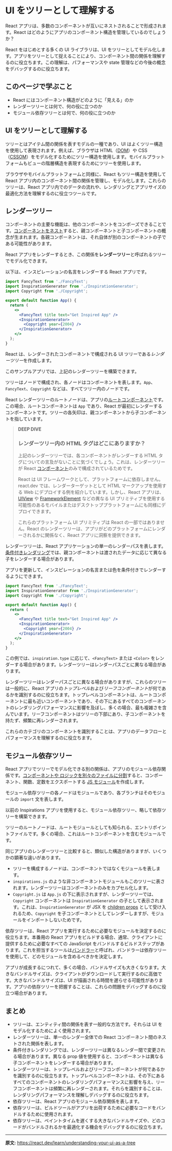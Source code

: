 # UI をツリーとして理解する

React アプリは、多数のコンポーネントが互いにネストされることで形成されます。React はどのようにアプリのコンポーネント構造を管理しているのでしょうか？

React をはじめとする多くの UI ライブラリは、UI をツリーとしてモデル化します。アプリをツリーとして捉えることにより、コンポーネント間の関係を理解するのに役立ちます。この理解は、パフォーマンスや state 管理などの今後の概念をデバッグするのに役立ちます。

## このページで学ぶこと

- React にはコンポーネント構造がどのように「見える」のか
- レンダーツリーとは何で、何の役に立つのか
- モジュール依存ツリーとは何で、何の役に立つのか

## UI をツリーとして理解する

ツリーとはアイテム間の関係を表すモデルの一種であり、UI はよくツリー構造を使用して表現されます。例えば、ブラウザは HTML（[DOM](https://developer.mozilla.org/docs/Web/API/Document_Object_Model/Introduction)）や CSS（[CSSOM](https://developer.mozilla.org/docs/Web/API/CSS_Object_Model)）をモデル化するためにツリー構造を使用します。モバイルプラットフォームもビューの階層構造を表現するためにツリーを使用します。

ブラウザやモバイルプラットフォームと同様に、React もツリー構造を使用して React アプリ内のコンポーネント間の関係を管理し、モデル化します。これらのツリーは、React アプリ内でのデータの流れや、レンダリングとアプリサイズの最適化方法を理解するのに役立つツールです。

## レンダーツリー

コンポーネントの主要な機能は、他のコンポーネントをコンポーズできることです。[コンポーネントをネスト](/learn/your-first-component#nesting-and-organizing-components)すると、親コンポーネントと子コンポーネントの概念が生まれます。各親コンポーネントは、それ自体が別のコンポーネントの子である可能性があります。

React アプリをレンダーするとき、この関係を**レンダーツリー**と呼ばれるツリーでモデル化できます。

以下は、インスピレーションの名言をレンダーする React アプリです。

```jsx
import FancyText from './FancyText';
import InspirationGenerator from './InspirationGenerator';
import Copyright from './Copyright';

export default function App() {
  return (
    <>
      <FancyText title text="Get Inspired App" />
      <InspirationGenerator>
        <Copyright year={2004} />
      </InspirationGenerator>
    </>
  );
}
```

React は、レンダーされたコンポーネントで構成される UI ツリーである*レンダーツリー*を作成します。

このサンプルアプリでは、上記のレンダーツリーを構築できます。

ツリーはノードで構成され、各ノードはコンポーネントを表します。`App`、`FancyText`、`Copyright` などは、すべてツリー内のノードです。

React レンダーツリーのルートノードは、アプリの[ルートコンポーネント](/learn/importing-and-exporting-components#the-root-component-file)です。この場合、ルートコンポーネントは `App` であり、React が最初にレンダーするコンポーネントです。ツリーの各矢印は、親コンポーネントから子コンポーネントを指しています。

> **DEEP DIVE**
>
> ### レンダーツリー内の HTML タグはどこにありますか？
>
> 上記のレンダーツリーでは、各コンポーネントがレンダーする HTML タグについての言及がないことに気づくでしょう。これは、レンダーツリーが React [コンポーネント](https://react.dev/learn/your-first-component#components-ui-building-blocks)のみで構成されているためです。
>
> React は UI フレームワークとして、プラットフォームに依存しません。react.dev では、レンダーターゲットとして HTML マークアップを使用する Web にデプロイする例を紹介しています。しかし、React アプリは、[UIView](https://developer.apple.com/documentation/uikit/uiview) や [FrameworkElement](https://learn.microsoft.com/en-us/dotnet/api/system.windows.frameworkelement?view=windowsdesktop-7.0) などの異なる UI プリミティブを使用する可能性のあるモバイルまたはデスクトッププラットフォームにも同様にデプロイできます。
>
> これらのプラットフォーム UI プリミティブは React の一部ではありません。React のレンダーツリーは、アプリがどのプラットフォームにレンダーされるかに関係なく、React アプリに洞察を提供できます。

レンダーツリーは、React アプリケーションの単一のレンダーパスを表します。[条件付きレンダリング](/learn/conditional-rendering)では、親コンポーネントは渡されたデータに応じて異なる子をレンダーする場合があります。

アプリを更新して、インスピレーションの名言または色を条件付きでレンダーするようにできます。

```jsx
import FancyText from './FancyText';
import InspirationGenerator from './InspirationGenerator';
import Copyright from './Copyright';

export default function App() {
  return (
    <>
      <FancyText title text="Get Inspired App" />
      <InspirationGenerator>
        <Copyright year={2004} />
      </InspirationGenerator>
    </>
  );
}
```

この例では、`inspiration.type` に応じて、`<FancyText>` または `<Color>` をレンダーする場合があります。レンダーツリーはレンダーパスごとに異なる場合があります。

レンダーツリーはレンダーパスごとに異なる場合がありますが、これらのツリーは一般的に、React アプリの*トップレベル*および*リーフコンポーネント*が何であるかを識別するのに役立ちます。トップレベルコンポーネントは、ルートコンポーネントに最も近いコンポーネントであり、その下にあるすべてのコンポーネントのレンダリングパフォーマンスに影響を及ぼし、多くの場合、最も複雑さを含んでいます。リーフコンポーネントはツリーの下部にあり、子コンポーネントを持たず、頻繁に再レンダーされます。

これらのカテゴリのコンポーネントを識別することは、アプリのデータフローとパフォーマンスを理解するのに役立ちます。

## モジュール依存ツリー

React アプリでツリーでモデル化できる別の関係は、アプリのモジュール依存関係です。[コンポーネントや ロジックを別々のファイルに分割](/learn/importing-and-exporting-components#exporting-and-importing-a-component)すると、コンポーネント、関数、定数をエクスポートする [JS モジュール](https://developer.mozilla.org/en-US/docs/Web/JavaScript/Guide/Modules)を作成します。

モジュール依存ツリーの各ノードはモジュールであり、各ブランチはそのモジュールの `import` 文を表します。

以前の Inspirations アプリを使用すると、モジュール依存ツリー、略して依存ツリーを構築できます。

ツリーのルートノードは、ルートモジュールとしても知られる、エントリポイントファイルです。多くの場合、これはルートコンポーネントを含むモジュールです。

同じアプリのレンダーツリーと比較すると、類似した構造がありますが、いくつかの顕著な違いがあります。

- ツリーを構成するノードは、コンポーネントではなくモジュールを表します。
- `inspirations.js` のような非コンポーネントモジュールもこのツリーに表されます。レンダーツリーはコンポーネントのみをカプセル化します。
- `Copyright.js` は `App.js` の下に表示されますが、レンダーツリーでは、`Copyright` コンポーネントは `InspirationGenerator` の子として表示されます。これは、`InspirationGenerator` が JSX を [children props](/learn/passing-props-to-a-component#passing-jsx-as-children) として受け入れるため、`Copyright` を子コンポーネントとしてレンダーしますが、モジュールをインポートしないためです。

依存ツリーは、React アプリを実行するために必要なモジュールを決定するのに役立ちます。本番用の React アプリをビルドする場合、通常、クライアントに提供するために必要なすべての JavaScript をバンドルするビルドステップがあります。これを担当するツールは[バンドラー](https://developer.mozilla.org/en-US/docs/Learn/Tools_and_testing/Understanding_client-side_tools/Overview#the_modern_tooling_ecosystem)と呼ばれ、バンドラーは依存ツリーを使用して、どのモジュールを含めるべきかを決定します。

アプリが成長するにつれて、多くの場合、バンドルサイズも大きくなります。大きなバンドルサイズは、クライアントがダウンロードして実行するのに高価です。大きなバンドルサイズは、UI が描画される時間を遅らせる可能性があります。アプリの依存ツリーを把握することは、これらの問題をデバッグするのに役立つ場合があります。

## まとめ

- ツリーは、エンティティ間の関係を表す一般的な方法です。それらは UI をモデル化するためによく使用されます。
- レンダーツリーは、単一のレンダー全体での React コンポーネント間のネストされた関係を表します。
- 条件付きレンダリングでは、レンダーツリーは異なるレンダー間で変更される場合があります。異なる prop 値を使用すると、コンポーネントは異なる子コンポーネントをレンダーする場合があります。
- レンダーツリーは、トップレベルおよびリーフコンポーネントが何であるかを識別するのに役立ちます。トップレベルコンポーネントは、その下にあるすべてのコンポーネントのレンダリングパフォーマンスに影響を与え、リーフコンポーネントは頻繁に再レンダーされます。それらを識別することは、レンダリングパフォーマンスを理解しデバッグするのに役立ちます。
- 依存ツリーは、React アプリのモジュール依存関係を表します。
- 依存ツリーは、ビルドツールがアプリを出荷するために必要なコードをバンドルするために使用されます。
- 依存ツリーは、ペイントタイムを遅くする大きなバンドルサイズや、どのコードがバンドルされるかを最適化する機会をデバッグするのに役立ちます。

---

**原文:** https://react.dev/learn/understanding-your-ui-as-a-tree
